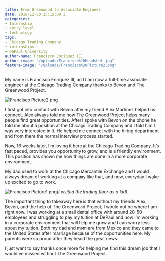```yaml
---
title: From Greenwood to Associate Engineer
date: 2018-12-30 15:15:00 Z
categories:
- Internship
- entry level
- technology
tags:
- Chicago Trading Company
- internships
- DePaul University
author-name: Francisco Enriquez III
author-image: "/uploads/Francisco%20Headshot.jpg"
feature-image: "/uploads/Francisco%20Picture2.png"
---
```


My name is Francisco Enriquez III, and I am now a full-time associate engineer at the [Chicago Trading Company](http://chicagotrading.com) thanks to Bevon and The Greenwood Project.

![Francisco Picture2.png](/uploads/Francisco%20Picture2.png)

I first got into contact with Bevon after my friend Alex Martinez helped us connect. Alex always told me how The Greenwood Project helps many people find great opportunities. After I spoke with Bevon on the phone he told me about a position at the Chicago Trading Company and I told him I was very interested in it. He helped me connect with the hiring department and from there the normal interview process started.

Now, 16 weeks later, I’m loving it here at the Chicago Trading Company. It’s fast paced, provides you opportunity to grow, and is a friendly environment. This position has shown me how things are done in a more corporate environment. 

My dad used to work at the Chicago Mercantile Exchange and I would always dream of working at a company like that, and now, everyday I wake up excited to go to work.

![Francisco Picture1.png](/uploads/Francisco%20Picture1.png)*(I visited the trading floor as a kid)*

The important thing to takeaway here is that without my friends Alex, Bevon, and the help of The Greenwood Project, I would not be where I am right now. I was working at a small dental office with around 20-50 employees and struggling to pay my tuition at DePaul and now I’m working in a corporate environment that will help me grow and I can worry less about my tuition. Both my dad and mom are from Mexico and they came to the United States after marriage because of the opportunities here. My parents were so proud after they heard the great news.

I just want to say thanks once more for helping me find this dream job that I would’ve missed without The Greenwood Project.
